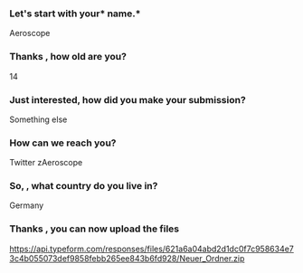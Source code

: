 ### Let's start with your* name.*

Aeroscope


### Thanks , how old are you?

14


### Just interested, how did you make your submission?

Something else


### How can we reach you?

Twitter zAeroscope


### So, , what country do you live in?

Germany


### Thanks , you can now upload the files

https://api.typeform.com/responses/files/621a6a04abd2d1dc0f7c958634e73c4b055073def9858febb265ee843b6fd928/Neuer_Ordner.zip
